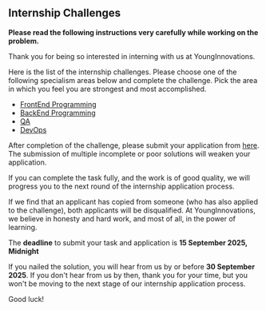 ## Internship Challenges

**Please read the following instructions very carefully while working on the problem.**

Thank you for being so interested in interning with us at YoungInnovations. 

Here is the list of the internship challenges. Please choose one of the following specialism areas below and complete the challenge. Pick the area in which you feel you are strongest and most accomplished.

* [FrontEnd Programming](https://github.com/younginnovations/internship-challenges/tree/master/front-end/catalog)
* [BackEnd Programming](https://github.com/younginnovations/internship-challenges/blob/master/programming/event-management-app.md)
* [QA](https://github.com/younginnovations/internship-challenges/tree/master/qa)
* [DevOps](https://github.com/younginnovations/internship-challenges/tree/master/devops/docker-me)

After completion of the challenge, please submit your application from [here](https://docs.google.com/forms/d/e/1FAIpQLSeAZV8uZKjy2B7kafzXxwHZvnM-sG1vWWp8Og0ol081hl6xaQ/viewform). The submission of multiple incomplete or poor solutions will weaken your application.

If you can complete the task fully, and the work is of good quality, we will progress you to the next round of the internship application process.

If we find that an applicant has copied from someone (who has also applied to the challenge), both applicants will be disqualified. At YoungInnovations, we believe in honesty and hard work, and most of all, in the power of learning.

The **deadline** to submit your task and application is **15 September 2025, Midnight** 

If you nailed the solution, you will hear from us by or before **30 September 2025**. If you don't hear from us by then, thank you for your time, but you won't be moving to the next stage of  our internship application process. 

Good luck!
